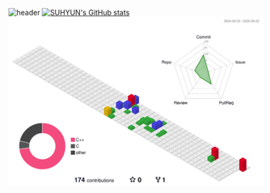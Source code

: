 ![header](https://capsule-render.vercel.app/api?type=waving&color=0:87CEFA,100:FFC0CB&text=Welcome%20to%20Suhyun's%20GitHub%20😘&animation=twinkling&fontSize=35&fontAlignY=40&fontAlign=50&height=250)
[![SUHYUN's GitHub stats](https://github-readme-stats.vercel.app/api?username=agnesAqr&include_all_commits=true&theme=jolly&hide_border=true&count_private=true)](https://github.com/agnesAqr/github-readme-stats)
![](./profile-3d-contrib/profile-gitblock.svg)
